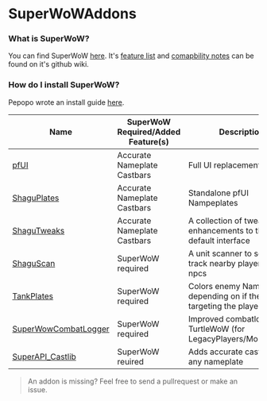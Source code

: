 # SuperWoWAddons

### What is SuperWoW?
You can find SuperWoW [here](https://github.com/balakethelock/SuperWoW). It's [feature list](https://github.com/balakethelock/SuperWoW/wiki/Features) and [comapbility notes](https://github.com/balakethelock/SuperWoW/wiki/Compability-with-other-mods) can be found on it's github wiki.

### How do I install SuperWoW?
Pepopo wrote an install guide [here](https://github.com/pepopo978/SuperwowInstallation).




| Name | SuperWoW Required/Added Feature(s) | Description |
| - | - | - |
| [pfUI](https://github.com/shagu/pfUI) | Accurate Nameplate Castbars | Full UI replacement |
| [ShaguPlates](https://github.com/shagu/ShaguPlates) | Accurate Nameplate Castbars | Standalone pfUI Nampeplates |
| [ShaguTweaks](https://github.com/shagu/ShaguTweaks) | Accurate Nameplate Castbars | A collection of tweaks and enhancements to the default  interface  |
| [ShaguScan](https://github.com/shagu/shaguscan) | SuperWoW required | A unit scanner to scan and track nearby players and npcs  |
| [TankPlates](https://github.com/MarcelineVQ/TankPlates) | SuperWoW required | Colors enemy Nameplates depending on if they're targeting the player |
| [SuperWowCombatLogger](https://github.com/pepopo978/SuperWowCombatLogger) | SuperWoW required | Improved combatlogger for TurtleWoW (for LegacyPlayers/Monkeylogs)  |
| [SuperAPI_Castlib](https://github.com/balakethelock/SuperAPI_Castlib) | SuperWoW reuired | Adds accurate castbars to any nameplate |

> An addon is missing? Feel free to send a pullrequest or make an issue.
